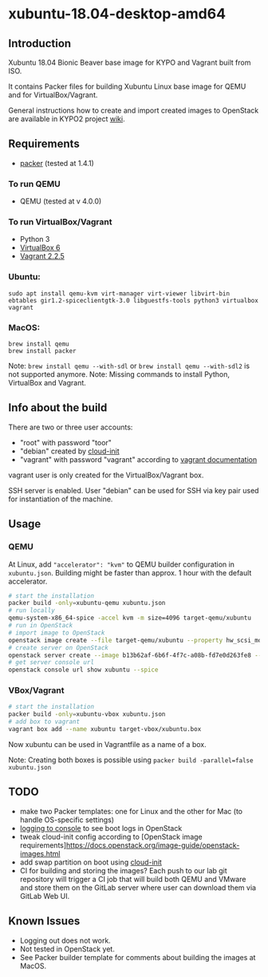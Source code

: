 # xubuntu-18.04-desktop-amd64

## Introduction

Xubuntu 18.04 Bionic Beaver base image for KYPO and Vagrant built from ISO.

It contains Packer files for building Xubuntu Linux base image for QEMU and for VirtualBox/Vagrant.

General instructions how to create and import created images to OpenStack
are available in KYPO2 project [wiki](https://gitlab.ics.muni.cz/kypo2/kypo2-project/wikis/images-openstack).

## Requirements

* [packer](http://www.packer.io/downloads.html) (tested at 1.4.1)

### To run QEMU
* QEMU (tested at v 4.0.0)

### To run VirtualBox/Vagrant
* Python 3
* [VirtualBox 6](https://www.virtualbox.org/wiki/Download_Old_Builds_6_0)
* [Vagrant 2.2.5](https://www.vagrantup.com/downloads.html)

### Ubuntu:
```
sudo apt install qemu-kvm virt-manager virt-viewer libvirt-bin ebtables gir1.2-spiceclientgtk-3.0 libguestfs-tools python3 virtualbox vagrant
```

### MacOS:
```
brew install qemu
brew install packer
```
Note: `brew install qemu --with-sdl` or `brew install qemu --with-sdl2` is not supported anymore.
Note: Missing commands to install Python, VirtualBox and Vagrant.

## Info about the build

There are two or three user accounts:

*  "root" with password "toor"
*  "debian" created by [cloud-init](https://cloudinit.readthedocs.io/en/latest/)
*  "vagrant" with password "vagrant" according to [vagrant documentation](https://www.vagrantup.com/docs/boxes/base.html#quot-vagrant-quot-user)

vagrant user is only created for the VirtualBox/Vagrant box. 

SSH server is enabled. User "debian" can be used for SSH via key pair used for
instantiation of the machine.

## Usage

### QEMU

At Linux, add `"accelerator": "kvm"` to QEMU builder configuration in `xubuntu.json`. 
Building might be faster than approx. 1 hour with the default accelerator. 

```bash
# start the installation
packer build -only=xubuntu-qemu xubuntu.json
# run locally
qemu-system-x86_64-spice -accel kvm -m size=4096 target-qemu/xubuntu
# run in OpenStack
# import image to OpenStack
openstack image create --file target-qemu/xubuntu --property hw_scsi_model=virtio-scsi --property hw_disk_bus=scsi --property hw_rng_model=virtio --property hw_qemu_guest_agent=yes --property os_require_quiesce=yes --property os_type=linux --property os_distro=ubuntu xubuntu-amd64
# create server on OpenStack
openstack server create --image b13b62af-6b6f-4f7c-a08b-fd7e0d263fe8 --flavor csirtmu.small2x4 --network d2fe6d71-c0c7-428f-84a8-84d8b7430bda xubuntu
# get server console url
openstack console url show xubuntu --spice
```

### VBox/Vagrant
```bash
# start the installation
packer build -only=xubuntu-vbox xubuntu.json
# add box to vagrant
vagrant box add --name xubuntu target-vbox/xubuntu.box
```

Now xubuntu can be used in Vagrantfile as a name of a box.

Note: Creating both boxes is possible using `packer build -parallel=false xubuntu.json`

## TODO

* make two Packer templates: one for Linux and the other for Mac (to handle OS-specific settings)
* [logging to console](https://docs.openstack.org/image-guide/openstack-images.html#ensure-image-writes-boot-log-to-console) to see boot logs in OpenStack
* tweak cloud-init config according to [OpenStack image requirements]https://docs.openstack.org/image-guide/openstack-images.html
* add swap partition on boot using [cloud-init](https://cloudinit.readthedocs.io/en/latest/topics/modules.html?highlight=swap#mounts)
* CI for building and storing the images? Each push to our lab git
repository will trigger a CI job that will build both QEMU and VMware and store
them on the GitLab server where user can download them via GitLab Web UI.

## Known Issues

* Logging out does not work.
* Not tested in OpenStack yet.
* See Packer builder template for comments about building the images at MacOS.
